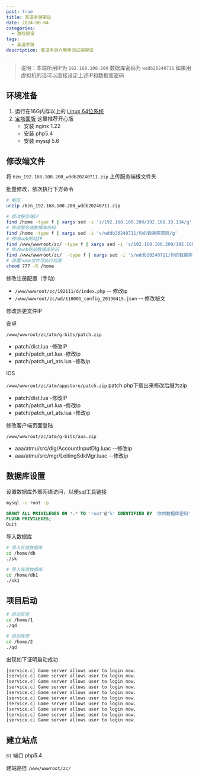```yaml
---
post: true
title: 某道手游架设
date: 2024-08-04
categories:
  - 游戏架设
tags:
  - 某道手游
description: 某道手游六周年测试端架设
---
```


> 说明：本端所用IP为 `192.168.100.200` 数据库密码为 `wddb20240711` 如果用虚拟机的话可以直接设定上述IP和数据库密码

## 环境准备

1. 运行在16G内存以上的 [Linux 64位系统](https://mirrors.aliyun.com/centos/7/isos/x86_64/)
2. [宝塔面版](https://bt5.me/) 这里推荐开心版
   - 安装 nginx 1.22
   - 安装 php5.4
   - 安装 mysql 5.6

## 修改端文件

将 `6zn_192.168.100.200_wddb20240711.zip` 上传服务端根文件夹

批量修改，依次执行下方命令

```bash
# 解压
unzip /6zn_192.168.100.200_wddb20240711.zip

# 修改服务端IP
find /home -type f | xargs sed -i 's/192.168.100.200/192.168.33.134/g'
# 修改服务端数据库密码
find /home -type f | xargs sed -i 's/wddb20240711/你的数据库密码/g'
# 修改web网站IP
find /www/wwwroot/zc/ -type f | xargs sed -i 's/192.168.100.200/192.168.33.134/g'
# 修改web网站数据库密码
find /www/wwwroot/zc/  -type f | xargs sed -i 's/wddb20240711/你的数据库密码/g'
# 设置home文件可执行权限
chmod 777 -R /home
```

修改注册配置（手动）

- `/www/wwwroot/zc/192111/d/index.php` -- 修改ip
- `/www/wwwroot/zc/wd/110001_config_20190415.json` -- 修改秘文

修改热更文件IP

安卓

`/www/wwwroot/zc/atm/g-bits/patch.zip`

- patch/dist.lua -修改IP
- patch/patch_url.lua -修改ip
- patch/patch_url_ats.lua -修改ip

IOS

`/www/wwwroot/zc/atm/appstore/patch.zip` patch.php下载出来修改后缀为zip

- patch/dist.lua -修改IP
- patch/patch_url.lua -修改ip
- patch/patch_url_ats.lua -修改ip

修改客户端页面登陆

`/www/wwwroot/zc/atm/g-bits/aaa.zip`

- aaa/atmu/src/dlg/AccountInputDlg.luac --修改ip
- aaa/atmu/src/mgr/LeitingSdkMgr.luac --修改ip

## 数据库设置

设置数据库外部网络访问，以便sql工具链接

```bash
mysql -u root -p
```

```sql
GRANT ALL PRIVILEGES ON *.* TO 'root'@'%' IDENTIFIED BY '你的数据库密码' WITH GRANT OPTION;
FLUSH PRIVILEGES;
Quit
```

导入数据库

```bash
# 导入区组数据库
cd /home/db
./sk

# 导入阵营数据库
cd /home/db1
./sk1
```

## 项目启动

```bash
# 启动区组
cd /home/1
./qd

# 启动阵营
cd /home/2
./qd
```

出现如下证明启动成功

```bash
[service.c] Game server allows user to login now.
[service.c] Game server allows user to login now.
[service.c] Game server allows user to login now.
[service.c] Game server allows user to login now.
[service.c] Game server allows user to login now.
[service.c] Game server allows user to login now.
[service.c] Game server allows user to login now.
[service.c] Game server allows user to login now.
[service.c] Game server allows user to login now.
[service.c] Game server allows user to login now.
```

## 建立站点

`81` 端口 php5.4

建站路径 `/www/wwwroot/zc/`
